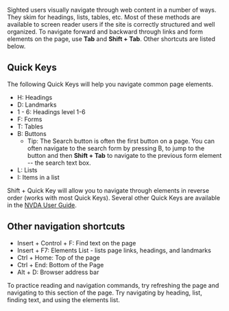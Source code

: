 Sighted users visually navigate through web content in a number of ways.
They skim for headings, lists, tables, etc. Most of these methods are
available to screen reader users if the site is correctly structured and
well organized. To navigate forward and backward through links and form
elements on the page, use **Tab** and **Shift + Tab**. Other shortcuts
are listed below.

## Quick Keys

The following Quick Keys will help you navigate common page elements.

-   H: Headings
-   D: Landmarks
-   1 - 6: Headings level 1-6
-   F: Forms
-   T: Tables
-   B: Buttons
    -   Tip: The Search button is often the first button on a page. You
        can often navigate to the search form by pressing B, to jump to
        the button and then **Shift + Tab** to navigate to the previous
        form element -- the search text box.
-   L: Lists
-   I: Items in a list

Shift + Quick Key will allow you to navigate through elements in
reverse order (works with most Quick Keys). Several other Quick Keys
are available in the [NVDA User
Guide](https://www.nvaccess.org/files/nvda/documentation/userGuide.html).

## Other navigation shortcuts

-   Insert + Control + F: Find text on the page
-   Insert + F7: Elements List - lists page links, headings, and landmarks
-   Ctrl + Home: Top of the page
-   Ctrl + End: Bottom of the Page
-   Alt + D: Browser address bar

To practice reading and navigation commands, try refreshing the page and
navigating to this section of the page. Try navigating by heading, list,
finding text, and using the elements list.
